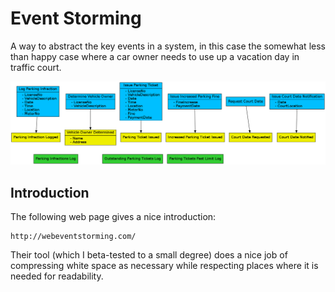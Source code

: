 # Event Storming

A way to abstract the key events in a system, in this
case the somewhat less than happy case where a car owner
needs to use up a vacation day in traffic court.

![Events](images/Events.png)

## Introduction

The following web page gives a nice introduction:

	http://webeventstorming.com/

Their tool (which I beta-tested to a small degree) does
a nice job of compressing white space as necessary while
respecting places where it is needed for readability.
